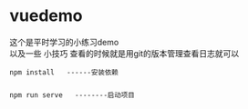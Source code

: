 # vuedemo

这个是平时学习的小练习demo  
以及一些 小技巧
查看的时候就是用git的版本管理查看日志就可以

```
npm install   ------安装依赖
```

### 
```
npm run serve   --------启动项目
```







